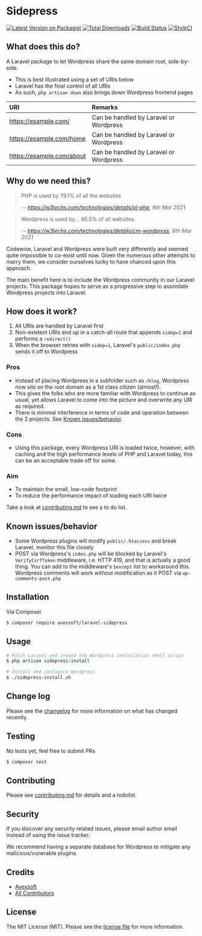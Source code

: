 # Sidepress

[![Latest Version on Packagist][ico-version]][link-packagist]
[![Total Downloads][ico-downloads]][link-downloads]
[![Build Status][ico-travis]][link-travis]
[![StyleCI][ico-styleci]][link-styleci]

## What does this do?
A Laravel package to let Wordpress share the same domain root, side-by-side.

- This is best illustrated using a set of URIs below
- Laravel has the final control of all URIs
- As such, `php artisan down` also brings down Wordpress frontend pages

| URI | Remarks |
|:----|:-----|
| https://example.com/ | Can be handled by Laravel or Wordpress |
| https://example.com/home | Can be handled by Laravel or Wordpress |
| https://example.com/about | Can be handled by Laravel or Wordpress |


## Why do we need this?
> PHP is used by 79.1% of all the websites
>
> -- <cite>https://w3techs.com/technologies/details/pl-php, 6th Mar 2021</cite>

> Wordpress is used by... 40.5% of all websites.
>
> -- <cite>https://w3techs.com/technologies/details/cm-wordpress, 6th Mar 2021</cite>

Codewise, Laravel and Wordpress were built very differently and seemed quite impossible to co-exist until now. Given the numerous other attempts to marry them, we consider ourselves lucky to have chanced upon this approach.

The main benefit here is to include the Wordpress community in our Laravel projects. This package hopes to serve as a progressive step to assimilate Wordpress projects into Laravel.

## How does it work?

1. All URIs are handled by Laravel first
2. Non-existent URIs end up in a catch-all route that appends `sidep=1` and performs a `redirect()`
3. When the browser retries with `sidep=1`, Laravel's `public/index.php` sends it off to Wordpress

### Pros
- Instead of placing Wordpress in a subfolder such as `/blog`, Wordpress now sits on the root domain as a 1st class citizen (almost!).
- This gives the folks who are more familiar with Wordpress to continue as usual, yet allows Laravel to come into the picture and overwrite any URI as required.
- There is minimal interference in terms of code and operation between the 2 projects. See [Known issues/behavior](#known-issuesbehavior).

### Cons
- Using this package, every Wordpress URI is loaded twice, however, with caching and the high performance levels of PHP and Laravel today, this can be an acceptable trade off for some.

### Aim
- To maintain the small, low-code footprint
- To reduce the performance impact of loading each URI twice

Take a look at [contributing.md](contributing.md) to see a to do list.

## Known issues/behavior

- Some Wordpress plugins will modify `public/.htaccess` and break Laravel, monitor this file closely
- POST via Wordpress's `index.php` will be blocked by Laravel's `VerifyCsrfToken` middleware, i.e. HTTP 419, and that is actually a good thing. You can add to the middleware's `$except` list to workaround this. Wordpress comments will work without modification as it POST via `wp-comments-post.php`

## Installation

Via Composer

``` bash
$ composer require avexsoft/laravel-sidepress
```

## Usage

``` bash
# Patch Laravel and create the Wordpress installation shell script
$ php artisan sidepress:install

# Install and configure Wordpress
$ ./sidepress-install.sh
```

## Change log

Please see the [changelog](changelog.md) for more information on what has changed recently.

## Testing

No tests yet, feel free to submit PRs

``` bash
$ composer test
```

## Contributing

Please see [contributing.md](contributing.md) for details and a todolist.

## Security

If you discover any security related issues, please email author email instead of using the issue tracker.

We recommend having a separate database for Wordpress to mitigate any malicious/vunerable plugins.

## Credits

- [Avexsoft][link-author]
- [All Contributors][link-contributors]

## License

The MIT License (MIT). Please see the [license file](license.md) for more information.

[ico-version]: https://img.shields.io/packagist/v/avexsoft/sidepress.svg?style=flat-square
[ico-downloads]: https://img.shields.io/packagist/dt/avexsoft/sidepress.svg?style=flat-square
[ico-travis]: https://img.shields.io/travis/avexsoft/sidepress/master.svg?style=flat-square
[ico-styleci]: https://styleci.io/repos/12345678/shield

[link-packagist]: https://packagist.org/packages/avexsoft/laravel-sidepress
[link-downloads]: https://packagist.org/packages/avexsoft/laravel-sidepress
[link-travis]: https://travis-ci.org/avexsoft/sidepress
[link-styleci]: https://styleci.io/repos/12345678
[link-author]: https://github.com/avexsoft
[link-contributors]: ../../contributors

